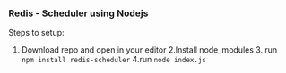 ### Redis - Scheduler using Nodejs
Steps to setup:
1. Download repo and open in your editor                                                                                                                    2.Install node_modules                                                                                                                                             3. run `npm install redis-scheduler`                                                                                                                            4.run `node index.js`
